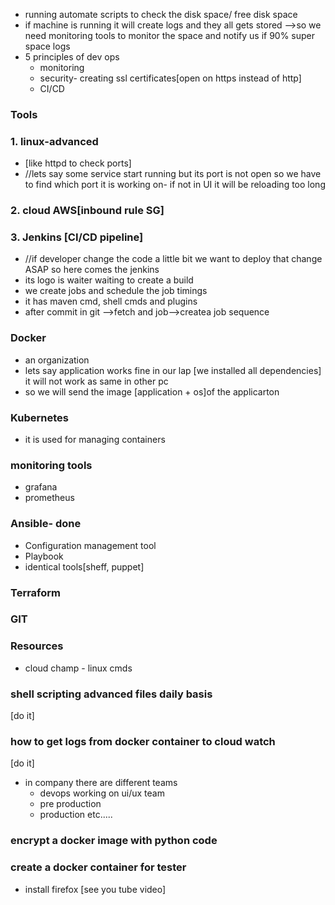 - running automate scripts to check the disk space/ free disk space
- if machine is running it will create logs and they all gets stored -->so we need monitoring tools to monitor the space and notify us if 90% super space logs
- 5 principles of dev ops
	- monitoring
	- security- creating ssl certificates[open on https instead of http]
	- CI/CD
### Tools
### 1. linux-advanced
- [like httpd to check ports]  
- //lets say some service start running but its port is not open so we have to find which port it is working on- if not in UI it will be reloading too long 
### 2. cloud AWS[inbound rule SG]
### 3. Jenkins [CI/CD pipeline] 
- //if developer change the code a little bit we want to deploy that change ASAP so here comes the jenkins 
- its logo is waiter waiting to create a build
- we create jobs and schedule the job timings
- it has maven cmd, shell cmds and plugins
- after commit in git -->fetch and job-->createa job sequence
### Docker 
- an organization
- lets say application works fine in our lap [we installed all dependencies] it will not work as same in other pc 
- so we will send the image  [application + os]of the applicarton
### Kubernetes
- it is used for managing containers
### monitoring tools
- grafana
- prometheus
### Ansible- done
- Configuration management tool
- Playbook
- identical tools[sheff, puppet]
### Terraform

### GIT

### Resources
- cloud champ - linux cmds

### shell scripting advanced files daily basis
[do it]

### how to get logs from docker container to cloud watch
[do it]
- in company there are different teams
	- devops working on ui/ux team
	- pre production
	- production etc.....
### encrypt a docker image with python code

### create a docker container for tester
- install firefox [see you tube video]
